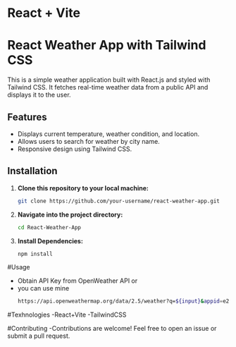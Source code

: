# React + Vite

# React Weather App with Tailwind CSS

This is a simple weather application built with React.js and styled with Tailwind CSS. It fetches real-time weather data from a public API and displays it to the user.

## Features

- Displays current temperature, weather condition, and location.
- Allows users to search for weather by city name.
- Responsive design using Tailwind CSS.

## Installation

1. **Clone this repository to your local machine:**

   ```bash
   git clone https://github.com/your-username/react-weather-app.git
   ```

2. **Navigate into the project directory:**
   ```bash
   cd React-Weather-App
   ```
3. **Install Dependencies:**
   ```bash
   npm install
   ```
#Usage
 - Obtain API Key from OpenWeather API or
 - you can use mine
   ```bash
   https://api.openweathermap.org/data/2.5/weather?q=${input}&appid=e2e4ac3a6533ab87f2366eaa5f1bd0f5
   ```
#Texhnologies
 -React+Vite
 -TailwindCSS

#Contributing
-Contributions are welcome! Feel free to open an issue or submit a pull request.
   
